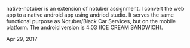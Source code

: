 native-notuber is an extension of notuber assignment. I convert the web app to a native android app using andriod studio. It serves the same functional purpose as Notuber/Black Car Services, but on the mobile platform. The android version is 4.03 (ICE CREAM SANDWICH).

Apr 29, 2017
